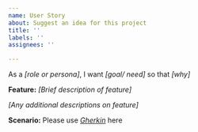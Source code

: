```yaml
---
name: User Story
about: Suggest an idea for this project
title: ''
labels: ''
assignees: ''

---
```


As a _[role or persona]_, I want _[goal/ need]_ so that _[why]_

**Feature:** _[Brief description of feature]_

_[Any additional descriptions on feature]_

**Scenario:** Please use _[Gherkin](https://cucumber.io/docs/gherkin/reference/)_ here
